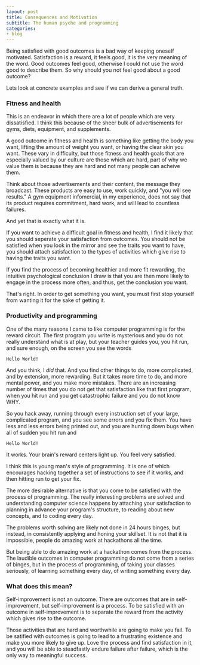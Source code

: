 ```yaml
---
layout: post
title: Consequences and Motivation
subtitle: The human psyche and programming
categories:
- blog
---
```


Being satisfied with good outcomes is a bad way of keeping oneself motivated.
Satisfaction is a reward, it feels good, it is the very meaning of the word.
Good outcomes feel good, otherwise I could not use the word good to describe
them. So why should you not feel good about a good outcome?

Lets look at concrete examples and see if we can derive a general truth.

### Fitness and health

This is an endeavor in which there are a lot of people which are very
dissatisfied. I think this because of the sheer bulk of advertisements for
gyms, diets, equipment, and supplements.

A good outcome in fitness and health is something like getting the body you want, 
lifting the amount of weight you want, or having the clear skin you want.
These vary in difficulty, but those fitness and health goals that are 
especially valued by our culture are those which are hard, part of why
we value them is because they are hard and not many people can acheive them.

Think about those advertisements and their content, the message they broadcast.
These products are easy to use, work quickly, and "you will see results."
A gym equipment infomercial, in my experience, does not say that its product
requires commitment, hard work, and will lead to countless failures.

And yet that is exactly what it is.

If you want to achieve a difficult goal in fitness and health, I find it likely
that you should seperate your satisfaction from outcomes. You should not
be satisfied when you look in the mirror and see the traits you want to have,
you should attach satisfaction to the types of activities which give rise
to having the traits you want.

If you find the process of becoming healthier and more fit rewarding, the intuitive
psychological conclusion I draw is that you are then more likely to
engage in the process more often, and thus, get the conclusion you want.

That's right. In order to get something you want, you must first stop yourself
from wanting it for the sake of getting it.

### Productivity and programming

One of the many reasons I came to like computer programming is for the reward circuit.
The first program you write is mysterious and you do not really understand
what is at play, but your teacher guides you,
you hit run, and sure enough, on the screen you see the words

	Hello World!

And you think, I *did* that. And you find other things to do, more complicated,
and by extension, more rewarding. But it takes more time to do, and more 
mental power, and you make more mistakes. There are an increasing number
of times that you do not get that satisfaction like that first program,
when you hit run and you get catastrophic failure and you do not know WHY.

So you hack away, running through every instruction set of your large, complicated
program, and you see some errors and you fix them. You have less and less
errors being printed out, and you are hunting down bugs when all of sudden
you hit run and

	Hello World!

It works. Your brain's reward centers light up. You feel very satisfied.

I think this is young man's style of programming. It is one of which 
encourages hacking together a set of instructions to see if it works,
and then hitting run to get your fix. 

The more desirable alternative
is that you come to be satisfied with the process of programming.
The really interesting problems are solved and understanding computer
science happens by attaching your satisfaction to planning in
advance your program's structure, to reading about new concepts,
and to coding every day.

The problems worth solving are likely not done in 24 hours binges,
but instead, in consistently applying and honing your skillset.
It is not that it is impossible, people do amazing work at hackathons
all the time. 

But being able to do amazing work at a hackathon comes from the
process. The laudible outcomes in computer programming do not come
from a series of binges, but in the process of programming, of
taking your classes seriously, of learning something every day,
of writing something every day. 

### What does this mean?

Self-improvement is not an outcome. There are outcomes that are in self-improvement, 
but self-improvement is a process. 
To be satisfied with an outcome in self-improvement is to
separate the reward from the activity which gives rise to the outcome.

Those activities that are hard and worthwhile are going to make you fail.
To be satified with outcomes is going to lead to a frustrating existence
and make you more likely to give up. Love the process and find satisfaction
in it, and you will be able to steadfastly endure failure after failure,
which is the only way to meaningful success.


